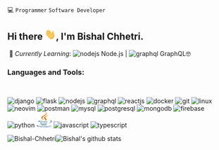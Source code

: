 :computer: `Programmer` `Software Developer`
​
## Hi there <img src="https://raw.githubusercontent.com/hjemmel/hjemmel/master/images/wave.gif" width="25px" height="25px">, I'm Bishal Chhetri.<br>
​
🌱 _Currently Learning_: <img src="https://www.vectorlogo.zone/logos/nodejs/nodejs-icon.svg" alt="nodejs" title="Node.js" width="19" height="19"/> Node.js |
<img src="https://www.vectorlogo.zone/logos/graphql/graphql-icon.svg" alt="graphql" title="GraphQL" width="19" height="19"/> GraphQL🤓
​
### Languages and Tools:
​
<p align="left">
  <img src="https://www.vectorlogo.zone/logos/djangoproject/djangoproject-icon.svg" alt="django" title="django" width="35" height="35"/> 
  <img src="https://www.vectorlogo.zone/logos/pocoo_flask/pocoo_flask-icon.svg" alt="flask" title="Flask" width="35" height="35"/> 
  <img src="https://www.vectorlogo.zone/logos/nodejs/nodejs-icon.svg" alt="nodejs" title="Node.js" width="35" height="35"/> 
  <img src="https://www.vectorlogo.zone/logos/graphql/graphql-icon.svg" alt="graphql" title="GraphQL" width="35" height="35"/> 
  <img src="https://www.vectorlogo.zone/logos/reactjs/reactjs-icon.svg" alt="reactjs" title="React.js" width="35" height="35"/> 
  <img src="https://www.vectorlogo.zone/logos/docker/docker-icon.svg" alt="docker" title="Docker" width="35" height="35"/> 
  <img src="https://www.vectorlogo.zone/logos/git-scm/git-scm-icon.svg" alt="git" title="Git" width="35" height="35"/> 
  <img src="https://www.vectorlogo.zone/logos/linux/linux-icon.svg" alt="linux" title="Linux" width="35" height="35"/> 
  <img src="https://www.vectorlogo.zone/logos/neovimio/neovimio-icon.svg" alt="neovim" title="Neovim" width="35" height="35"/> 
  <img src="https://www.vectorlogo.zone/logos/getpostman/getpostman-icon.svg" alt="postman" title="Postman" width="35" height="35"/> 
  <img src="https://www.vectorlogo.zone/logos/mysql/mysql-official.svg" alt="mysql" title="MySQL" width="36" height="36"/> 
  <img src="https://www.vectorlogo.zone/logos/postgresql/postgresql-icon.svg" alt="postgresql" title="PostgreSQL" width="35" height="35"/> 
  <img src="https://www.vectorlogo.zone/logos/mongodb/mongodb-icon.svg" alt="mongodb" title="MongoDB" width="35" height="35"/> 
  <img src="https://www.vectorlogo.zone/logos/firebase/firebase-icon.svg" alt="firebase" title="Firebase" width="35" height="35"/> 
  <img src="https://raw.githubusercontent.com/gilbarbara/logos/master/logos/python.svg" alt="python" title="Python" width="35" height="35"/> 
  <img src="https://raw.githubusercontent.com/gilbarbara/logos/master/logos/java.svg" alt="java" title="Java" width="35" height="35"/> 
  <img src="https://raw.githubusercontent.com/gilbarbara/logos/master/logos/javascript.svg" alt="javascript" title="JavaScript" width="35" height="35"/>  
  <img src="https://www.vectorlogo.zone/logos/typescriptlang/typescriptlang-icon.svg" alt="typescript" title="TypeScript" width="35" height="35"/>  
</p>

<p><img align="left" src="https://github-readme-stats.vercel.app/api/top-langs/?username=BishalChhetri&layout=compact&hide=html&langs_count=10" alt="Bishal-Chhetri" /></p>

![Bishal's github stats](https://github-readme-stats.vercel.app/api?username=BishalChhetri&show_icons=true)
